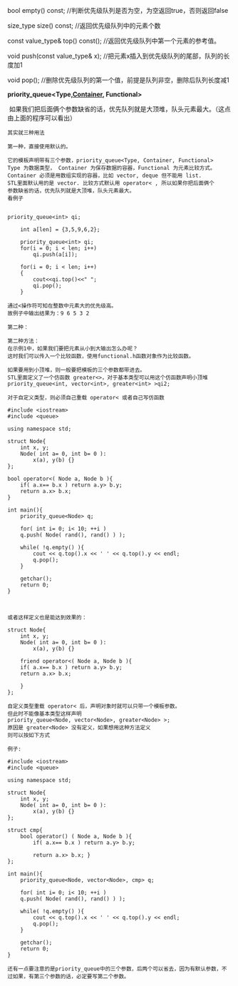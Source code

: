 bool empty\(\) const;    //判断优先级队列是否为空，为空返回true，否则返回false

size\_type size\(\) const;    //返回优先级队列中的元素个数

const value\_type& top\(\) const\(\);    //返回优先级队列中第一个元素的参考值。

void push\(const value\_type& x\);    //把元素x插入到优先级队列的尾部，队列的长度加1

void pop\(\);    //删除优先级队列的第一个值，前提是队列非空，删除后队列长度减1

**priority\_queue&lt;Type,**[**Container**](http://lib.csdn.net/base/docker)**, Functional&gt;**

 如果我们把后面俩个参数缺省的话，优先队列就是大顶堆，队头元素最大。（这点由上面的程序可以看出）

```
其实就三种用法

第一种，直接使用默认的。

它的模板声明带有三个参数，priority_queue<Type, Container, Functional>
Type 为数据类型， Container 为保存数据的容器，Functional 为元素比较方式。
Container 必须是用数组实现的容器，比如 vector, deque 但不能用 list.
STL里面默认用的是 vector. 比较方式默认用 operator< , 所以如果你把后面俩个
参数缺省的话，优先队列就是大顶堆，队头元素最大。
看例子


priority_queue<int> qi;

    int a[len] = {3,5,9,6,2};

    priority_queue<int> qi;
    for(i = 0; i < len; i++)
        qi.push(a[i]);

    for(i = 0; i < len; i++)
    {
        cout<<qi.top()<<" ";
        qi.pop();
    }

通过<操作符可知在整数中元素大的优先级高。
故例子中输出结果为：9 6 5 3 2

第二种：

第二种方法：
在示例1中，如果我们要把元素从小到大输出怎么办呢？
这时我们可以传入一个比较函数，使用functional.h函数对象作为比较函数。

如果要用到小顶堆，则一般要把模板的三个参数都带进去。
STL里面定义了一个仿函数 greater<>，对于基本类型可以用这个仿函数声明小顶堆
priority_queue<int, vector<int>, greater<int> >qi2;

对于自定义类型，则必须自己重载 operator< 或者自己写仿函数

#include <iostream>
#include <queue>

using namespace std;

struct Node{
    int x, y;
    Node( int a= 0, int b= 0 ):
        x(a), y(b) {}
};

bool operator<( Node a, Node b ){
    if( a.x== b.x ) return a.y> b.y;
    return a.x> b.x; 
}

int main(){
    priority_queue<Node> q;
    
    for( int i= 0; i< 10; ++i )
    q.push( Node( rand(), rand() ) );
    
    while( !q.empty() ){
        cout << q.top().x << ' ' << q.top().y << endl;
        q.pop();
    }
    
    getchar();
    return 0;
}

 

或者这样定义也是能达到效果的：

struct Node{
    int x, y;
    Node( int a= 0, int b= 0 ):
        x(a), y(b) {}

    friend operator<( Node a, Node b ){
    if( a.x== b.x ) return a.y> b.y;
    return a.x> b.x;

    }
};

自定义类型重载 operator< 后，声明对象时就可以只带一个模板参数。
但此时不能像基本类型这样声明
priority_queue<Node, vector<Node>, greater<Node> >;
原因是 greater<Node> 没有定义，如果想用这种方法定义
则可以按如下方式

例子:

#include <iostream>
#include <queue>

using namespace std;

struct Node{
    int x, y;
    Node( int a= 0, int b= 0 ):
        x(a), y(b) {}
};

struct cmp{
    bool operator() ( Node a, Node b ){
        if( a.x== b.x ) return a.y> b.y;
        
        return a.x> b.x; }
};

int main(){
    priority_queue<Node, vector<Node>, cmp> q;
    
    for( int i= 0; i< 10; ++i )
    q.push( Node( rand(), rand() ) );
    
    while( !q.empty() ){
        cout << q.top().x << ' ' << q.top().y << endl;
        q.pop();
    }
    
    getchar();
    return 0;
}

还有一点要注意的是priority_queue中的三个参数，后两个可以省去，因为有默认参数，不过如果，有第三个参数的话，必定要写第二个参数。


```



